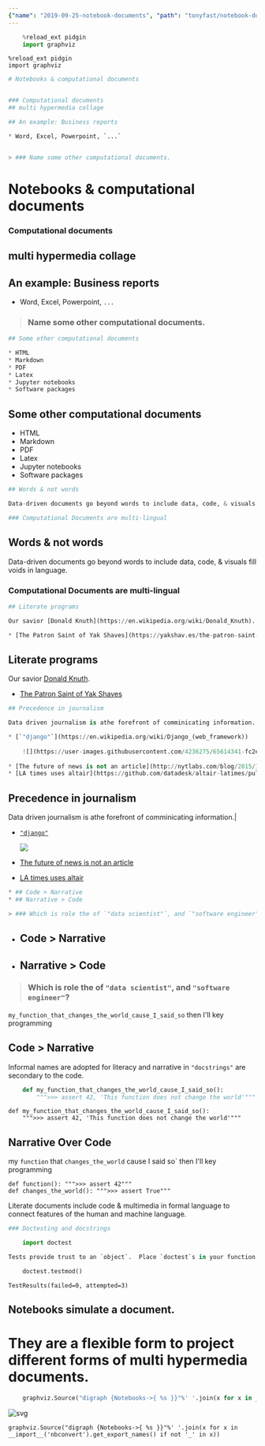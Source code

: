 ```yaml
---
{"name": "2019-09-25-notebook-documents", "path": "tonyfast/notebook-documents", "modified_date": "October 14, 2019"}
---
```

```python
    %reload_ext pidgin
    import graphviz
```


<pre class="ipython"><code>%reload_ext pidgin
import graphviz</code></pre>




```python
# Notebooks & computational documents


### Computational documents
## multi hypermedia collage

## An example: Business reports

* Word, Excel, Powerpoint, `...`


> ### Name some other computational documents.
```


<h1 id="notebooks-computational-documents">Notebooks &amp; computational documents</h1>
<h3 id="computational-documents">Computational documents</h3>
<h2 id="multi-hypermedia-collage">multi hypermedia collage</h2>
<h2 id="an-example-business-reports">An example: Business reports</h2>
<ul>
<li>Word, Excel, Powerpoint, <code>...</code></li>
</ul>
<blockquote>
<h3 id="name-some-other-computational-documents.">Name some other computational documents.</h3>
</blockquote>




```python
## Some other computational documents

* HTML
* Markdown
* PDF
* Latex
* Jupyter notebooks
* Software packages
```


<h2 id="some-other-computational-documents">Some other computational documents</h2>
<ul>
<li>HTML</li>
<li>Markdown</li>
<li>PDF</li>
<li>Latex</li>
<li>Jupyter notebooks</li>
<li>Software packages</li>
</ul>




```python
## Words & not words

Data-driven documents go beyond words to include data, code, & visuals fill voids in language.

### Computational Documents are multi-lingual
```


<h2 id="words-not-words">Words &amp; not words</h2>
<p>Data-driven documents go beyond words to include data, code, &amp; visuals fill voids in language.</p>
<h3 id="computational-documents-are-multi-lingual">Computational Documents are multi-lingual</h3>




```python
## Literate programs

Our savior [Donald Knuth](https://en.wikipedia.org/wiki/Donald_Knuth).

* [The Patron Saint of Yak Shaves](https://yakshav.es/the-patron-saint-of-yakshaves/)
```


<h2 id="literate-programs">Literate programs</h2>
<p>Our savior <a href="https://en.wikipedia.org/wiki/Donald_Knuth">Donald Knuth</a>.</p>
<ul>
<li><a href="https://yakshav.es/the-patron-saint-of-yakshaves/">The Patron Saint of Yak Shaves</a></li>
</ul>




```python
## Precedence in journalism

Data driven journalism is athe forefront of comminicating information.|

* [`"django"`](https://en.wikipedia.org/wiki/Django_(web_framework))
    
    ![](https://user-images.githubusercontent.com/4236275/65614341-fc2ec700-dfa6-11e9-9b00-741b974d3142.png)
    
* [The future of news is not an article](http://nytlabs.com/blog/2015/10/20/particles/)
* [LA times uses altair](https://github.com/datadesk/altair-latimes/pull/1)
```


<h2 id="precedence-in-journalism">Precedence in journalism</h2>
<p>Data driven journalism is athe forefront of comminicating information.|</p>
<ul>
<li><p><a href="https://en.wikipedia.org/wiki/Django_(web_framework)"><code>"django"</code></a></p>
<p><img src="https://user-images.githubusercontent.com/4236275/65614341-fc2ec700-dfa6-11e9-9b00-741b974d3142.png" /></p></li>
<li><p><a href="http://nytlabs.com/blog/2015/10/20/particles/">The future of news is not an article</a></p></li>
<li><p><a href="https://github.com/datadesk/altair-latimes/pull/1">LA times uses altair</a></p></li>
</ul>




```python
* ## Code > Narrative
* ## Narrative > Code

> ### Which is role the of `"data scientist"`, and `"software engineer"`?
```


<ul>
<li><h2 id="code-narrative">Code &gt; Narrative</h2></li>
<li><h2 id="narrative-code">Narrative &gt; Code</h2></li>
</ul>
<blockquote>
<h3 id="which-is-role-the-of-data-scientist-and-software-engineer">Which is role the of <code>"data scientist"</code>, and <code>"software engineer"</code>?</h3>
</blockquote>



`my_function_that_changes_the_world_cause_I_said_so` then I'll key programming

## Code > Narrative

Informal names are adopted for literacy and narrative in `"docstrings"` are secondary to the code.


```python
    def my_function_that_changes_the_world_cause_I_said_so(): 
        """>>> assert 42, 'This function does not change the world'"""
```


<pre class="ipython"><code>def my_function_that_changes_the_world_cause_I_said_so(): 
    &quot;&quot;&quot;&gt;&gt;&gt; assert 42, &#39;This function does not change the world&#39;&quot;&quot;&quot;</code></pre>



## Narrative Over Code

my `function` that `changes_the_world` cause I said so` then I'll key programming

    def function(): """>>> assert 42"""
    def changes_the_world(): """>>> assert True"""

Literate documents include code & multimedia in formal language to connect features of the human and machine language.


```python
### Doctesting and docstrings

    import doctest

Tests provide trust to an `object`.  Place `doctest`s in your function to run tests interactively.

    doctest.testmod()
```




    TestResults(failed=0, attempted=3)



## Notebooks simulate a document.

# They are a flexible form to project different forms of multi hypermedia documents.


```python
    graphviz.Source("digraph {Notebooks->{ %s }}"%' '.join(x for x in __import__('nbconvert').get_export_names() if not '_' in x))
```




![svg](output_14_0.svg)




<pre class="ipython"><code>graphviz.Source(&quot;digraph {Notebooks-&gt;{ %s }}&quot;%&#39; &#39;.join(x for x in __import__(&#39;nbconvert&#39;).get_export_names() if not &#39;_&#39; in x))</code></pre>




```python

```
